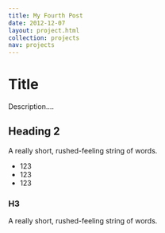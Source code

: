 ```yaml
---
title: My Fourth Post
date: 2012-12-07
layout: project.html
collection: projects
nav: projects
---
```


# Title

Description....

## Heading 2

A really short, rushed-feeling string of words.

* 123
* 123
* 123

### H3

A really short, rushed-feeling string of words.

